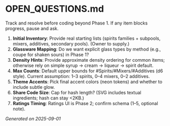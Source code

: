 # OPEN_QUESTIONS.md

Track and resolve before coding beyond Phase 1. If any item blocks progress, pause and ask.

1. **Initial Inventory**: Provide real starting lists (spirits families + subpools, mixers, additives, secondary pools). (Owner to supply.)
2. **Glassware Mapping**: Do we want explicit glass types by method (e.g., coupe for shaken sours) in Phase 1?
3. **Density Hints**: Provide approximate density ordering for common items; otherwise rely on simple syrup → cream → liqueur → spirit default.
4. **Max Counts**: Default upper bounds for #Spirits/#Mixers/#Additives (d6 style). Current assumption: 1–3 spirits, 0–4 mixers, 0–2 additives.
5. **Theme Accents**: Pick final accent colors (neon tokens) and whether to include subtle glow.
6. **Share Code Size**: Cap for hash length? (SVG includes textual ingredients; hash can stay <2KB.)
7. **Ratings Timing**: Ratings UI is Phase 2; confirm schema (1–5, optional note).

*Generated on 2025-09-01*